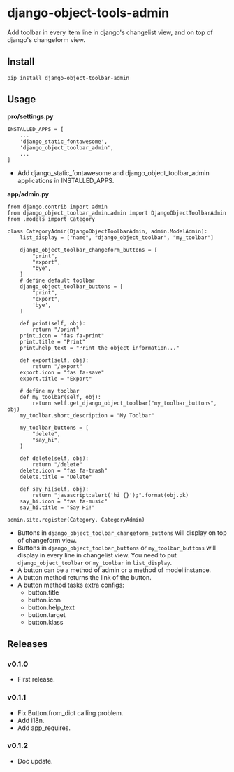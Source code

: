# django-object-tools-admin

Add toolbar in every item line in django's changelist view, and on top of django's changeform view.

## Install

```
pip install django-object-toolbar-admin
```

## Usage

**pro/settings.py**

```
INSTALLED_APPS = [
    ...
    'django_static_fontawesome',
    'django_object_toolbar_admin',
    ...
]
```

- Add django_static_fontawesome and django_object_toolbar_admin applications in INSTALLED_APPS.

**app/admin.py**

```
from django.contrib import admin
from django_object_toolbar_admin.admin import DjangoObjectToolbarAdmin
from .models import Category

class CategoryAdmin(DjangoObjectToolbarAdmin, admin.ModelAdmin):
    list_display = ["name", "django_object_toolbar", "my_toolbar"]

    django_object_toolbar_changeform_buttons = [
        "print",
        "export",
        "bye",
    ]
    # define default toolbar
    django_object_toolbar_buttons = [
        "print",
        "export",
        'bye',
    ]

    def print(self, obj):
        return "/print"
    print.icon = "fas fa-print"
    print.title = "Print"
    print.help_text = "Print the object information..."
    
    def export(self, obj):
        return "/export"
    export.icon = "fas fa-save"
    export.title = "Export"

    # define my toolbar
    def my_toolbar(self, obj):
        return self.get_django_object_toolbar("my_toolbar_buttons", obj)
    my_toolbar.short_description = "My Toolbar"

    my_toolbar_buttons = [
        "delete",
        "say_hi",
    ]

    def delete(self, obj):
        return "/delete"
    delete.icon = "fas fa-trash"
    delete.title = "Delete"

    def say_hi(self, obj):
        return "javascript:alert('hi {}');".format(obj.pk)
    say_hi.icon = "fas fa-music"
    say_hi.title = "Say Hi!"

admin.site.register(Category, CategoryAdmin)
```

- Buttons in `django_object_toolbar_changeform_buttons` will display on top of changeform view.
- Buttons in `django_object_toolbar_buttons` or `my_toolbar_buttons` will display in every line in changelist view. You need to put `django_object_toolbar` or `my_toolbar` in `list_display`.
- A button can be a method of admin or a method of model instance.
- A button method returns the link of the button.
- A button method tasks extra configs:
    - button.title
    - button.icon
    - button.help_text
    - button.target
    - button.klass

## Releases

### v0.1.0

- First release.

### v0.1.1

- Fix Button.from_dict calling problem.
- Add i18n.
- Add app_requires.

### v0.1.2

- Doc update.
